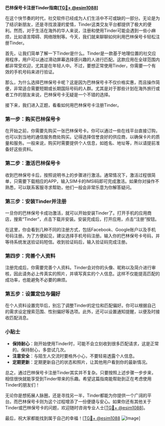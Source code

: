**巴林保号卡注册Tinder指南[[TG💪+ @esim1088](https://t.me/s/esim1088)]**

在这个快节奏的时代，社交软件已经成为人们生活中不可或缺的一部分。无论是为了结识新朋友，还是寻找浪漫的爱情，Tinder这类交友平台都提供了极大的便利。然而，对于生活在海外的华人来说，注册和使用Tinder可能会遇到一些小麻烦，比如语言障碍、网络限制等。今天，我们就来聊聊如何利用巴林保号卡轻松注册Tinder。

首先，让我们简单了解一下Tinder是什么。Tinder是一款基于地理位置的社交应用程序，用户可以通过滑动屏幕选择感兴趣的人进行匹配。这款应用在全球范围内都非常受欢迎，尤其是在年轻人中。不过，要想正常使用Tinder，你需要一个有效的手机号码来进行验证。

那么，为什么选择巴林保号卡呢？这是因为巴林保号卡不仅价格实惠，而且操作简便，非常适合需要短期或长期国际号码的人群。尤其是对于那些计划在海外旅行或者工作的朋友来说，巴林保号卡无疑是一个不错的选择。

接下来，我们进入正题，看看如何用巴林保号卡注册Tinder。

### 第一步：购买巴林保号卡

在开始之前，你需要先购买一张巴林保号卡。你可以通过一些在线平台直接订购，也可以到当地的通信服务商处购买。记得选择信誉良好的供应商，以确保卡片的质量和服务。一般来说，购买时需要提供个人信息，如姓名、地址等，所以请提前准备好这些资料。

### 第二步：激活巴林保号卡

收到巴林保号卡后，按照说明书上的步骤进行激活。通常情况下，激活过程很简单，只需要下载相应的APP，输入SIM卡的IMSI码即可完成激活。如果你对操作不熟悉，可以联系客服寻求帮助，他们一般会非常乐意为你解答疑问。

### 第三步：安装Tinder并注册

一旦你的巴林保号卡成功激活，就可以开始安装Tinder了。打开手机的应用商店，搜索“Tinder”，点击下载并安装。安装完成后，打开应用，点击“注册”按钮。

在这里，你会看到几种不同的注册方式，包括Facebook、Google账户以及手机号码注册。为了方便起见，建议选择手机号码注册。输入你的巴林保号卡号码，并等待系统发送验证码短信。收到验证码后，输入验证码完成注册。

### 第四步：完善个人资料

注册完成后，你需要完善个人资料。Tinder会对你的头像、昵称以及简介进行审核，因此请务必上传真实的照片，并填写真实的个人信息。这样不仅能提高匹配的成功率，也能避免不必要的麻烦。

### 第五步：设置定位与偏好

在个人资料设置完毕后，别忘了调整Tinder的定位和匹配偏好。你可以根据自己的需求设定搜索范围、性别偏好等选项。此外，还可以设置通知提醒，以便及时接收匹配消息。

### 小贴士

- **保持耐心**：刚开始使用Tinder时，可能不会立刻收到很多匹配请求，这是正常的。保持耐心，多尝试几次。
- **注意安全**：与陌生人交流时要格外小心，不要轻易透露个人信息。
- **定期更新**：定期更新自己的状态和照片，让其他用户看到你的最新情况。

总之，通过巴林保号卡注册Tinder其实并不复杂。只要按照上述步骤一步步来，相信很快就能享受到Tinder带来的乐趣。希望这篇指南能帮助到正在考虑使用Tinder的朋友们！

无论你是想拓展人脉圈，还是寻找另一半，Tinder都能为你提供一个广阔的平台。而巴林保号卡则为这个过程增添了一份便捷与安心。如果你还有其他关于Tinder或巴林保号卡的问题，欢迎随时咨询专业人士[[TG💪+ @esim1088](https://t.me/s/esim1088)]。

最后，祝大家都能找到属于自己的幸福！[[TG💪+ @esim1088](https://t.me/s/esim1088) ![Image](https://i.postimg.cc/4NQfJmqS/Snipaste-2025-05-13-00-14-12.png)]